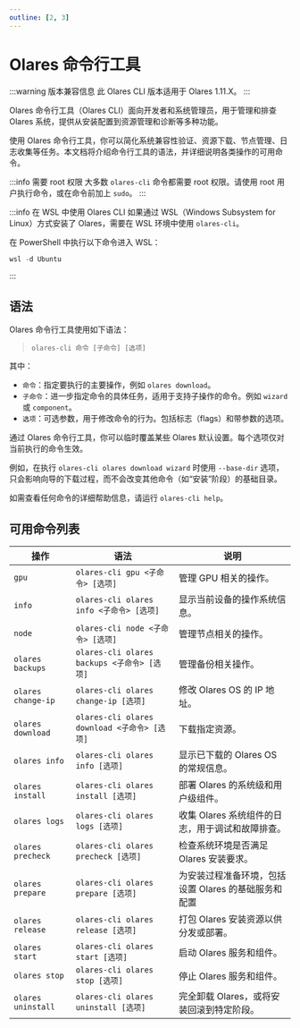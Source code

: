 ```yaml
---
outline: [2, 3]
---
```

# Olares 命令行工具

:::warning 版本兼容信息
此 Olares CLI 版本适用于 Olares 1.11.X。
:::

Olares 命令行工具（Olares CLI）面向开发者和系统管理员，用于管理和排查 Olares 系统，提供从安装配置到资源管理和诊断等多种功能。

使用 Olares 命令行工具，你可以简化系统兼容性验证、资源下载、节点管理、日志收集等任务。本文档将介绍命令行工具的语法，并详细说明各类操作的可用命令。

:::info 需要 root 权限
大多数 `olares-cli` 命令都需要 root 权限。请使用 root 用户执行命令，或在命令前加上 `sudo`。
:::

:::info 在 WSL 中使用 Olares CLI
如果通过 WSL（Windows Subsystem for Linux）方式安装了 Olares，需要在 WSL 环境中使用 `olares-cli`。

在 PowerShell 中执行以下命令进入 WSL：

```powershell
wsl -d Ubuntu
```
:::

## 语法
Olares 命令行工具使用如下语法：

> `olares-cli 命令 [子命令] [选项]`

其中：
- `命令`：指定要执行的主要操作，例如 `olares download`。
- `子命令`：进一步指定命令的具体任务，适用于支持子操作的命令。例如 `wizard` 或 `component`。
- `选项`：可选参数，用于修改命令的行为。包括标志（flags）和带参数的选项。

通过 Olares 命令行工具，你可以临时覆盖某些 Olares 默认设置。每个选项仅对当前执行的命令生效。

例如，在执行 `olares-cli olares download wizard` 时使用 `--base-dir` 选项，只会影响向导的下载过程，而不会改变其他命令（如“安装”阶段）的基础目录。

如需查看任何命令的详细帮助信息，请运行 `olares-cli help`。

## 可用命令列表

| 操作                 | 语法                                      | 说明                             |
|--------------------|-----------------------------------------|--------------------------------|
| `gpu`              | `olares-cli gpu <子命令> [选项]`             | 管理 GPU 相关的操作。                  |
| `info`             | `olares-cli olares info <子命令> [选项]`     | 显示当前设备的操作系统信息。                 |
| `node`             | `olares-cli node <子命令> [选项]`            | 管理节点相关的操作。                     |
| `olares backups`   | `olares-cli olares backups <子命令> [选项]`  | 管理备份相关操作。                      |
| `olares change-ip` | `olares-cli olares change-ip [选项]`      | 修改 Olares OS 的 IP 地址。          |
| `olares download`  | `olares-cli olares download <子命令> [选项]` | 下载指定资源。                        |
| `olares info`      | `olares-cli olares info [选项]`           | 显示已下载的 Olares OS 的常规信息。        |
| `olares install`   | `olares-cli olares install [选项]`        | 部署 Olares 的系统级和用户级组件。          |
| `olares logs`      | `olares-cli olares logs [选项]`           | 收集 Olares 系统组件的日志，用于调试和故障排查。   |
| `olares precheck`  | `olares-cli olares precheck [选项]`       | 检查系统环境是否满足 Olares 安装要求。        |
| `olares prepare`   | `olares-cli olares prepare [选项]`        | 为安装过程准备环境，包括设置 Olares 的基础服务和配置 |
| `olares release`   | `olares-cli olares release [选项]`        | 打包 Olares 安装资源以供分发或部署。         |
| `olares start`     | `olares-cli olares start [选项]`          | 启动 Olares 服务和组件。               |
| `olares stop`      | `olares-cli olares stop [选项]`           | 停止 Olares 服务和组件。               |
| `olares uninstall` | `olares-cli olares uninstall [选项]`      | 完全卸载 Olares，或将安装回滚到特定阶段。       |

